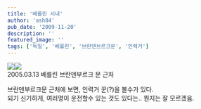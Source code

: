 ```yaml
---
title: '베를린 시내'
author: 'ash84'
pub_date: '2009-11-20'
description: ''
featured_image: ''
tags: ['독일', '베를린', '브란덴브르크문', '인력거']
---
```



![](http://ash84.net/wp-content/uploads/1/cfile21.uf.11784F174AFF64BC83CD9D.JPG)![](http://ash84.net/wp-content/uploads/1/cfile24.uf.13784F174AFF64BD84B1CB.JPG)  
 2005.03.13 베를린 브란덴부르크 문 근처

브란덴부르크문 근처에 보면, 인력거 꾼(?)을 볼수가 있다.   
 되기 신기하게, 여러명이 운전할수 있는 것도 있다는.. 뭔지는 잘 모르겠음.



